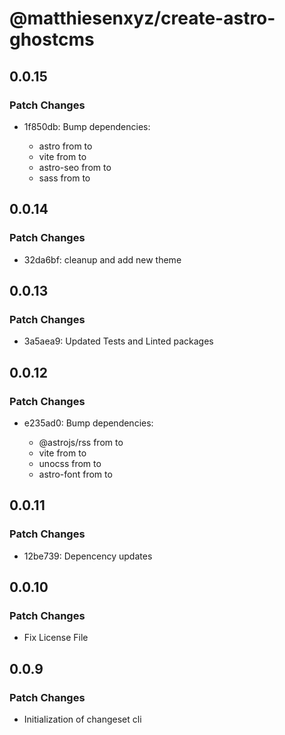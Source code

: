 # @matthiesenxyz/create-astro-ghostcms

## 0.0.15

### Patch Changes

- 1f850db: Bump dependencies:

  - astro from to
  - vite from to
  - astro-seo from to
  - sass from to

## 0.0.14

### Patch Changes

- 32da6bf: cleanup and add new theme

## 0.0.13

### Patch Changes

- 3a5aea9: Updated Tests and Linted packages

## 0.0.12

### Patch Changes

- e235ad0: Bump dependencies:

  - @astrojs/rss from to
  - vite from to
  - unocss from to
  - astro-font from to

## 0.0.11

### Patch Changes

- 12be739: Depencency updates

## 0.0.10

### Patch Changes

- Fix License File

## 0.0.9

### Patch Changes

- Initialization of changeset cli
